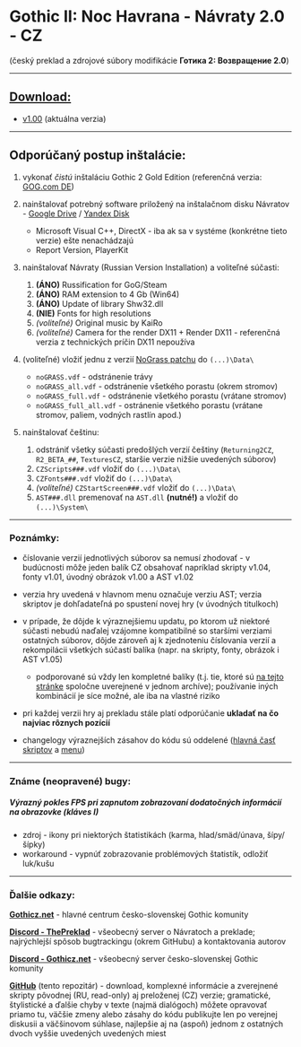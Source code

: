 # Gothic II: Noc Havrana - Návraty 2.0 - CZ

(český preklad a zdrojové súbory modifikácie **Готика 2: Возвращение 2.0**)

---

## [Download:](https://github.com/helpo1/Navraty-CZ/releases)
- [v1.00](https://github.com/helpo1/Navraty-CZ/releases/tag/v1.00) (aktuálna verzia)

---

## Odporúčaný postup inštalácie:
1. vykonať *čistú* inštaláciu Gothic 2 Gold Edition (referenčná verzia: [GOG.com DE](https://www.gog.com/game/gothic_2_gold_edition))
2. nainštalovať potrebný software priložený na inštalačnom disku Návratov - [Google Drive](https://drive.google.com/file/d/1OymeXz9tHwRq0AQNCD3C8yp5-hvIHf7c/view) / [Yandex Disk](https://yadi.sk/d/nueDqvB43JL6Fx)
   - Microsoft Visual C++, DirectX - iba ak sa v systéme (konkrétne tieto verzie) ešte nenachádzajú
   - Report Version, PlayerKit
3. nainštalovať Návraty (Russian Version Installation) a voliteľné súčasti:
   1. **(ÁNO)** Russification for GoG/Steam
   2. **(ÁNO)** RAM extension to 4 Gb (Win64)
   3. **(ÁNO)** Update of library Shw32.dll
   4. **(NIE)** Fonts for high resolutions
   5. *(voliteľné)* Original music by KaiRo
   6. *(voliteľné)* Camera for the render DX11 + Render DX11 - referenčná verzia z technických príčin DX11 nepoužíva
4. (voliteľné) vložiť jednu z verzií [NoGrass patchu](https://yadi.sk/d/uumUOh_U3GSSyL) do `(...)\Data\`
   - `noGRASS.vdf` - odstránenie trávy
   - `noGRASS_all.vdf` - odstránenie všetkého porastu (okrem stromov)
   - `noGRASS_full.vdf` - odstránenie všetkého porastu (vrátane stromov)
   - `noGRASS_full_all.vdf` - ostránenie všetkého porastu (vrátane stromov, paliem, vodných rastlín apod.)

5. nainštalovať češtinu:
   1. odstrániť všetky súčasti predošlých verzií češtiny (`Returning2CZ`, `R2_BETA_##`, `TexturesCZ`, staršie verzie nižšie uvedených súborov)
   2. `CZScripts###.vdf` vložiť do `(...)\Data\`
   3. `CZFonts###.vdf` vložiť do `(...)\Data\`
   4. *(voliteľné)* `CZStartScreen###.vdf` vložiť do `(...)\Data\`
   5. `AST###.dll` premenovať na `AST.dll` **(nutné!)** a vložiť do `(...)\System\`

---

### Poznámky:

- číslovanie verzií jednotlivých súborov sa nemusí zhodovať - v budúcnosti môže jeden balík CZ obsahovať napríklad skripty v1.04, fonty v1.01, úvodný obrázok v1.00 a AST v1.02

- verzia hry uvedená v hlavnom menu označuje verziu AST; verzia skriptov je dohľadateľná po spustení novej hry (v úvodných titulkoch)

- v prípade, že dôjde k výraznejšiemu updatu, po ktorom už niektoré súčasti nebudú naďalej vzájomne kompatibilné so staršími verziami ostatných súborov, dôjde zároveň aj k zjednoteniu číslovania verzií a rekompilácii všetkých súčastí balíka (napr. na skripty, fonty, obrázok i AST v1.05)
  - podporované sú vždy len kompletné balíky (t.j. tie, ktoré sú [na tejto stránke](#download) spoločne uverejnené v jednom archíve); používanie iných kombinácií je síce možné, ale iba na vlastné riziko

- pri každej verzii hry aj prekladu stále platí odporúčanie **ukladať na čo najviac rôznych pozícií**

- changelogy výraznejších zásahov do kódu sú oddelené ([hlavná časť skriptov](/CZ-Main/CZ-Main-Changelog.txt) a [menu](/CZ-Menu/CZ-Menu-Changelog.txt))

---

### Známe (neopravené) bugy:

##### Výrazný pokles FPS pri zapnutom zobrazovaní dodatočných informácií na obrazovke (kláves I)
- zdroj - ikony pri niektorých štatistikách (karma, hlad/smäd/únava, šípy/šípky)
- workaround - vypnúť zobrazovanie problémových štatistík, odložiť luk/kušu

---

### Ďalšie odkazy:

[**Gothicz.net**](http://forum.gothicz.net/viewtopic.php?f=358&t=22017) - hlavné centrum česko-slovenskej Gothic komunity

[**Discord - ThePreklad**](https://discord.gg/m6uTbZj) - všeobecný server o Návratoch a preklade; najrýchlejší spôsob bugtrackingu (okrem GitHubu) a kontaktovania autorov

[**Discord - Gothicz.net**](https://discord.gg/uCybrpX) - všeobecný server česko-slovenskej Gothic komunity

[**GitHub**](https://github.com/helpo1/Navraty-CZ) (tento repozitár) - download, komplexné informácie a zverejnené skripty pôvodnej (RU, read-only) aj preloženej (CZ) verzie; gramatické, štylistické a ďalšie chyby v texte (najmä dialógoch) môžete opravovať priamo tu, väčšie zmeny alebo zásahy do kódu publikujte len po verejnej diskusii a väčšinovom súhlase, najlepšie aj na (aspoň) jednom z ostatných dvoch vyššie uvedených uvedených miest
